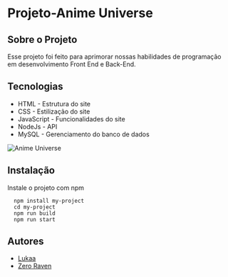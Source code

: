 
# Projeto-Anime Universe

## Sobre o Projeto

Esse projeto foi feito para aprimorar nossas habilidades de programação em desenvolvimento Front End e Back-End.


## Tecnologias
- HTML - Estrutura do site
- CSS - Estilização do site
- JavaScript - Funcionalidades do site
- NodeJs - API 
- MySQL -  Gerenciamento do banco de dados


![Anime Universe](https://user-images.githubusercontent.com/78982351/179135526-9ee4d873-1633-4631-b3d4-2259ca848b73.png)


## Instalação

Instale o projeto com npm

``` Cmd
  npm install my-project
  cd my-project
  npm run build
  npm run start
```

## Autores

 - [Lukaa ](https://github.com/Master-Lukaa)
 - [Zero Raven ](https://github.com/ZeroRaven23)

